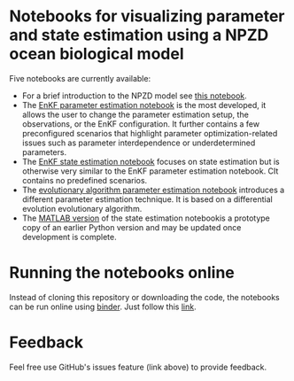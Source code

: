 # Notebooks for visualizing parameter and state estimation using a NPZD ocean biological model

Five notebooks are currently available:

 * For a brief introduction to the NPZD model see [this notebook](npzd.ipynb).
 * The [EnKF parameter estimation notebook](parameter_estimation_enkf.ipynb) is the most developed, it allows the user to change the parameter estimation setup, the observations, or the EnKF configuration. It further contains a few preconfigured scenarios that highlight parameter optimization-related issues such as parameter interdependence or underdetermined parameters.
 * The [EnKF state estimation notebook](state_estimation_enkf.ipynb) focuses on state estimation but is otherwise very similar to the EnKF parameter estimation notebook. CIt contains no predefined scenarios.
 * The [evolutionary algorithm parameter estimation notebook](parameter_estimation_de.ipynb) introduces a different parameter estimation technique. It is based on a differential evolution evolutionary algorithm.
 * The [MATLAB version](state_estimation_enkf_matlab.ipynb) of the state estimation notebookis a prototype copy of an earlier Python version and may be updated once development is complete.

# Running the notebooks online

Instead of cloning this repository or downloading the code, the notebooks can be run online using [binder](https://mybinder.org/).
Just follow this [link](https://mybinder.org/v2/gh/jpmattern/obm-primer/HEAD).

# Feedback

Feel free use GitHub's issues feature (link above) to provide feedback.


